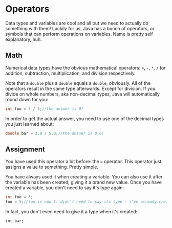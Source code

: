 # Operators

Data types and variables are cool and all but we need to actually do something with them! Luckily for us, Java has a bunch of operators, or symbols that can perform operations on variables. Name is pretty self explanatory, huh.

## Math

Numerical data types have the obvious mathematical operators: `+`, `-`, `*`, `/` for addition, subtraction, multiplication, and division respectively.

Note that a `double` plus a `double` equals a `double`, obviously. All of the operators result in the same type afterwards. Except for division. If you divide on whole numbers, aka non-decimal types, Java will automatically round down for you:

```java
int foo = 3 / 5;//the answer is 0!
```

In order to get the actual answer, you need to use one of the decimal types you just learned about:

```java
double bar = 3.0 / 5.0;//the answer is 0.6!
```

## Assignment

You have used this operator a lot before: the `=` operator. This operator just assigns a value to something. Pretty simple.

You have always used it when creating a variable. You can also use it after the variable has been created, giving it a brand new value. Once you have created a variable, you don't need to say it's type again:

```java
int foo = 3;
foo = 5;//foo is now 5. didn't need to say its type - i've already created it!
```

In fact, you don't even need to give it a type when it's created:

```
int bar;
```



